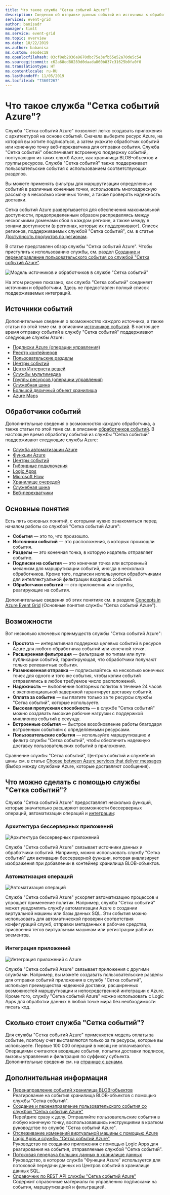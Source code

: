 ```yaml
---
title: Что такое служба "Сетка событий Azure"?
description: Сведения об отправке данных событий из источника к обработчикам с помощью службы "Сетка событий Azure", а также о создании приложений на основе событий и интеграции со службами Azure.
services: event-grid
author: banisadr
manager: timlt
ms.service: event-grid
ms.topic: overview
ms.date: 10/22/2019
ms.author: babanisa
ms.custom: seodec18
ms.openlocfilehash: 03cf8eb2036a9670dbc75e3efb55e52a70de5c54
ms.sourcegitcommit: c62a68ed80289d0daada860b837c31625b0fa0f0
ms.translationtype: HT
ms.contentlocale: ru-RU
ms.lasthandoff: 11/05/2019
ms.locfileid: "73607267"
---
```

# <a name="what-is-azure-event-grid"></a>Что такое служба "Сетка событий Azure"?

Служба "Сетка событий Azure" позволяет легко создавать приложения с архитектурой на основе событий. Сначала выберите ресурс Azure, на которой вы хотите подписаться, а затем укажите обработчик событий или конечную точку веб-перехватчика для отправки события. Служба "Сетка событий" обеспечивает встроенную поддержку событий, поступающих из таких служб Azure, как хранилища BLOB-объектов и группы ресурсов. Служба "Сетка событий" также поддерживает пользовательские события с использованием соответствующих разделов. 

Вы можете применять фильтры для маршрутизации определенных событий в различные конечные точки, использовать многоадресную рассылку в несколько конечных точек, а также проверять надежность доставки.

Сетка событий Azure развертывается для обеспечения максимальной доступности, предопределенным образом распределяясь между несколькими доменами сбоя в каждом регионе, а также между в зонами доступности (в регионах, которые их поддерживают). Список регионов, поддерживаемых службой "Сетка событий", см. в статье [Доступность продуктов по регионам](https://azure.microsoft.com/global-infrastructure/services/?products=event-grid&regions=all).

В статье представлен обзор службы "Сетка событий Azure". Чтобы приступить к использованию службы, см. раздел [Создание и перенаправление пользовательского события со службой "Сетка событий Azure"](custom-event-quickstart.md). 

![Модель источников и обработчиков в службе "Сетка событий"](./media/overview/functional-model.png)

На этом рисунке показано, как служба "Сетка событий" соединяет источники и обработчики. Здесь не предоставлен полный список поддерживаемых интеграций.

## <a name="event-sources"></a>Источники событий

Дополнительные сведения о возможностях каждого источника, а также статьи по этой теме см. в описании [источников событий](event-sources.md). В настоящее время отправку событий в службу "Сетка событий" поддерживают следующие службы Azure:

* [Подписки Azure (операции управления)](event-sources.md#azure-subscriptions)
* [Реестр контейнеров](event-sources.md#container-registry)
* [Пользовательские разделы](event-sources.md#custom-topics)
* [Центры событий](event-sources.md#event-hubs)
* [Центр Интернета вещей](event-sources.md#iot-hub)
* [Службы мультимедиа](event-sources.md#media-services)
* [Группы ресурсов (операции управления)](event-sources.md#resource-groups)
* [Служебная шина](event-sources.md#service-bus)
* [Большой двоичный объект хранилища](event-sources.md#storage)
* [Azure Maps](event-sources.md#maps)

## <a name="event-handlers"></a>Обработчики событий

Дополнительные сведения о возможностях каждого обработчика, а также статьи по этой теме см. в описании [обработчиков событий](event-handlers.md). В настоящее время обработку событий из службы "Сетка событий" поддерживают следующие службы Azure: 

* [Служба автоматизации Azure](event-handlers.md#azure-automation)
* [Функции Azure](event-handlers.md#azure-functions)
* [Центры событий](event-handlers.md#event-hubs)
* [Гибридные подключения](event-handlers.md#hybrid-connections)
* [Logic Apps](event-handlers.md#logic-apps)
* [Microsoft Flow](https://preview.flow.microsoft.com/connectors/shared_azureeventgrid/azure-event-grid/)
* [Хранилище очередей](event-handlers.md#queue-storage)
* [Служебная шина](event-handlers.md#service-bus-queue)
* [Веб-перехватчики](event-handlers.md#webhooks)

## <a name="concepts"></a>Основные понятия

Есть пять основных понятий, с которыми нужно ознакомиться перед началом работы со службой "Сетка событий Azure":

* **События** — это то, что произошло.
* **Источники событий** — это расположения, в которых произошли события.
* **Разделы** — это конечная точка, в которую издатель отправляет событие.
* **Подписки на события** — это конечная точка или встроенный механизм для маршрутизации событий, иногда в несколько обработчиков. Кроме того, подписки используются обработчиками для интеллектуальной фильтрации входящих событий.
* **Обработчики событий** — это приложения или службы, реагирующие на события.

Дополнительные сведения об этих понятиях см. в разделе [Concepts in Azure Event Grid](concepts.md) (Основные понятия службы "Сетка событий Azure").

## <a name="capabilities"></a>Возможности

Вот несколько ключевых преимуществ службы "Сетка событий Azure":

* **Простота** — интерактивная поддержка целевых событий в ресурсе Azure для любого обработчика событий или конечной точки.
* **Расширенная фильтрация** — фильтрация по типам или пути публикации событий, гарантирующая, что обработчики получают только релевантные события.
* **Размноженная отправка** — подписывайтесь на несколько конечных точек для одного и того же события, чтобы копии событий отправлялись в любое требуемое число расположений.
* **Надежность** — выполнение повторных попыток в течение 24 часов с экспоненциальной задержкой гарантирует доставку событий.
* **Оплата за событие** — вы платите только за те ресурсы службы "Сетка событий", которые используете.
* **Высокая пропускная способность** — в службе "Сетка событий" можно создавать высокие рабочие нагрузки с поддержкой миллионов событий в секунду.
* **Встроенные события** — быстрое возобновление работы благодаря встроенным событиям с определяемыми ресурсами.
* **Пользовательские события** — используйте маршрутизацию и фильтр службы "Сетка событий", чтобы обеспечить надежную доставку пользовательских событий в приложение.

Сравнение службы "Сетка событий", Центров событий и служебной шины см. в статье [Choose between Azure services that deliver messages](compare-messaging-services.md) (Выбор между службами Azure, которые доставляют сообщения).

## <a name="what-can-i-do-with-event-grid"></a>Что можно сделать с помощью службы "Сетка событий"?

Служба "Сетка событий Azure" предоставляет несколько функций, которые значительно расширяют возможности бессерверных операций, автоматизации операций и [интеграции](https://azure.com/integration): 

### <a name="serverless-application-architectures"></a>Архитектура бессерверных приложений

![Архитектура бессерверных приложений](./media/overview/serverless_web_app.png)

Служба "Сетка событий Azure" связывает источники данных и обработчики событий. Например, можно использовать службу "Сетка событий" для активации бессерверной функции, которая анализирует изображения при добавлении в контейнер хранилища BLOB-объектов. 

### <a name="ops-automation"></a>Автоматизация операций

![Автоматизация операций](./media/overview/Ops_automation.png)

Служба "Сетка событий Azure" ускоряет автоматизацию процессов и упрощает применение политик. Например, служба "Сетка событий" может уведомлять службу автоматизации Azure о создании виртуальной машины или базы данных SQL. Эти события можно использовать для автоматической проверки соответствия конфигураций служб, отправки метаданных в рабочие средства, присвоения тегов виртуальным машинам или регистрации рабочих элементов.

### <a name="application-integration"></a>Интеграция приложений

![Интеграция приложений с Azure](./media/overview/app_integration.png)

Служба "Сетка событий Azure" связывает приложения с другими службами. Например, вы можете создавать пользовательские разделы для отправки событий приложения в службу "Сетка событий", используя преимущества надежной доставки, расширенных возможностей маршрутизации и непосредственной интеграции с Azure. Кроме того, службу "Сетка событий Azure" можно использовать с Logic Apps для обработки данных в любой точке мира без необходимости писать код. 

## <a name="how-much-does-event-grid-cost"></a>Сколько стоит служба "Сетка событий"?

Для службы "Сетка событий Azure" применяется модель оплаты за событие, поэтому счет выставляются только за те ресурсы, которые вы используете. Первые 100 000 операций в месяц не оплачиваются. Операциями считаются входящие события, попытки доставки подписок, вызовы управления и фильтрация по суффиксу субъекта. Дополнительные сведения см. на [странице с ценами](https://azure.microsoft.com/pricing/details/event-grid/).

## <a name="next-steps"></a>Дополнительная информация

* [Перенаправление событий хранилища BLOB-объектов](../storage/blobs/storage-blob-event-quickstart.md?toc=%2fazure%2fevent-grid%2ftoc.json)  
  Реагирование на события хранилища BLOB-объектов с помощью службы "Сетка событий".
* [Создание и перенаправление пользовательского события со службой "Сетка событий Azure"](custom-event-quickstart.md)  
  Перейдите сразу к делу. Отправляйте пользовательские события в любую конечную точку, воспользовавшись инструкциями в кратком руководстве по службе "Сетка событий Azure".
* [Отслеживание изменений виртуальной машины с помощью Azure Logic Apps и службы "Сетка событий Azure"](monitor-virtual-machine-changes-event-grid-logic-app.md)  
  Руководство по созданию приложения с помощью Logic Apps для реагирования на события, отправляемые службой "Сетка событий".
* [Потоковая передача больших данных в хранилище данных](event-grid-event-hubs-integration.md)  
  Руководство, в котором служба "Функции Azure" используется для потоковой передачи данных из Центров событий в хранилище данных SQL.
* [Справочник по REST API службы "Сетка событий Azure"](/rest/api/eventgrid)  
  Содержит справочные материалы по управлению подписками на события, маршрутизацией и фильтрацией.
